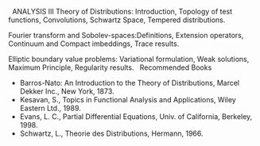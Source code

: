 ---
---
 
ANALYSIS III
Theory of Distributions: Introduction, Topology of test functions,
Convolutions, Schwartz Space, Tempered distributions.

Fourier transform and Sobolev-spaces:Definitions, Extension operators,
Continuum and Compact imbeddings, Trace results.

Elliptic boundary value problems: Variational formulation, Weak solutions,
Maximum Principle, Regularity results.
 
Recommended Books

* Barros-Nato: An Introduction to the Theory of Distributions, Marcel Dekker
  Inc., New York, 1873.
* Kesavan, S., Topics in Functional Analysis and Applications, Wiley Eastern
  Ltd., 1989.
* Evans, L. C., Partial Differential Equations, Univ. of California, Berkeley,
  1998.
* Schwartz, L., Theorie des Distributions, Hermann, 1966.
   

